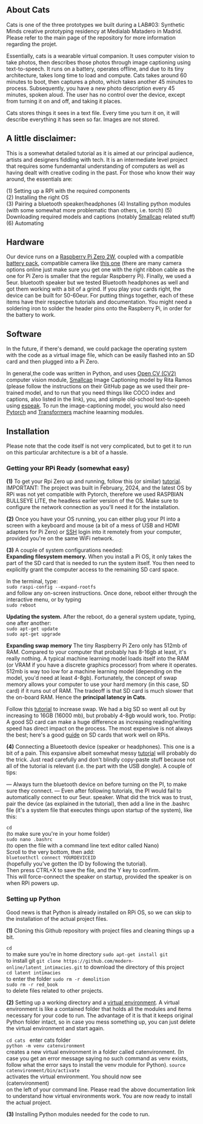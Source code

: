 ## About Cats

Cats is one of the three prototypes we built during a LAB#03: Synthetic Minds creative prototyping residency at Medialab Matadero in Madrid. Please refer to the main page of the repository for more information regarding the projet. 

Essentially, cats is a wearable virtual companion. It uses computer vision to take photos, then describes those photos through image captioning using text-to-speech. It runs on a battery, operates offline, and due to its tiny architecture, takes long time to load and compute. Cats takes around 60 minutes to boot, then captures a photo, which takes another 45 minutes to process. Subsequently, you have a new photo description every 45 minutes, spoken aloud. The user has no control over the device, except from turning it on and off, and taking it places.

Cats stores things it sees in a text file. Every time you turn it on, it will describe everything it has seen so far. Images are not stored. 

## A little disclaimer: 
This is a somewhat detailed tutorial as it is aimed at our principal audience, artists and designers fiddling with tech. It is an intermediate level project that requires some fundemantal understanding of computers as well as having dealt with creative coding in the past. For those who know their way around, the essentials are:

(1) Setting up a RPI with the required components  
(2) Installing the right OS  
(3) Pairing a bluetooth speaker/headphones
(4) Installing python modules (with some somewhat more problematic than others, i.e. torch) 
(5) Downloading required models and captions (notably [Smallcap](https://github.com/RitaRamo/smallcap) related stuff) 
(6) Automating 

## Hardware

Our device runs on a [Raspberry Pi Zero 2W](https://www.raspberrypi.com/products/raspberry-pi-zero-2-w/), coupled with a compatible [battery pack](https://www.pisugar.com/), compatible camera like [this one](https://www.adafruit.com/product/3508) (there are many camera options online just make sure you get one with the right ribbon cable as the one for Pi Zero is smaller that the regular Raspberry Pi). Finally, we used a 5eur. bluetooth speaker but we tested Bluetooth headphones as well and got them working with a bit of a grind. If you play your cards right, the device can be built for 50-60eur. For putting things together, each of these items have their respective tutorials and documentation. You might need a soldering iron to solder the header pins onto the Raspberry Pi, in order for the battery to work. 

## Software

In the future, if there's demand, we could package the operating system with the code as a virtual image file, which can be easily flashed into an SD card and then plugged into a Pi Zero. 

In general,the code was written in Python, and uses [Open CV (CV2)](https://opencv.org/) computer vision module, [Smallcap](https://github.com/RitaRamo/smallcap) Image Captioning model by Rita Ramos (please follow the instructions on their GitHub page as we used their pre-trained model, and to run that you need things like COCO index and captions, also listed in the link), you, and simple old-school text-to-speeh using [espeak](https://espeak.sourceforge.net/). To run the image-captioning model, you would also need [Pytorch](https://pytorch.org/) and [Transformers](https://huggingface.co/docs/transformers/en/index) machine leaarning modules. 

## Installation

Please note that the code itself is not very complicated, but to get it to run on this particular architecture is a bit of a hassle. 

### Getting your RPi Ready (somewhat easy) 

**(1)** To get your Rpi Zero up and running, follow this (or similar) [tutorial](https://howtohifi.com/beginners-guide-to-raspberry-pi-os-installation/). IMPORTANT: The project was built in February, 2024, and the latest OS by RPi was not yet compatible with Pytorch, therefore we used RASPBIAN BULLSEYE LITE, the headless earlier version of the OS. Make sure to configure the network connection as you'll need it for the installation. 

**(2)** Once you have your OS running, you can either plug your PI into a screen with a keyboard and mouse (a bit of a mess of USB and HDMI adapters for Pi Zero) or [SSH](https://www.onlogic.com/company/io-hub/how-to-ssh-into-raspberry-pi/) login into it remotely from your computer, provided you're on the same WiFi network. 

**(3)** A couple of system configurations needed:  
**Expanding filesystem memory.** When you install a Pi OS, it only takes the part of the SD card that is needed to run the system itself. You then need to explicitly grant the computer access to the remaining SD card space. 

In the terminal, type:  
```sudo raspi-config --expand-rootfs```  
and follow any on-screen instructions. Once done, reboot either through the interactive menu, or by typing   
```sudo reboot```  

**Updating the system.** After the reboot, do a general system update, typing, one after another:  
```sudo apt-get update```  
```sudo apt-get upgrade``` 

**Expanding swap memory** The tiny Raspberry Pi Zero only has 512mb of RAM. Compared to your computer that probably has 8-16gb at least, it's really nothing. A typical machine learning model loads itself into the RAM (or VRAM if you have a discrete graphics processor) from where it operates. 512mb is way too low for a machine learning model (depending on the model, you'd need at least 4-8gb). Fortunately, the concept of swap memory allows your computer to use your hard memory (in this case, SD card) if it runs out of RAM. The tradeoff is that SD card is much slower that the on-board RAM. Hence the **principal latency in Cats**.

Follow this [tutorial](https://pimylifeup.com/raspberry-pi-swap-file/) to increase swap. We had a big SD so went all out by increasing to 16GB (16000 mb), but probably 4-8gb would work, too. Protip: A good SD card can make a huge difference as increasing reading/writing speed has direct impact on the process. The most expensive is not always the best; here's a good [guide](https://www.tomshardware.com/best-picks/raspberry-pi-microsd-cards) on SD cards that work well on RPis.

**(4)** Connecting a Blueetooth device (speaker or headphones). This one is a bit of a pain. This expansive albeit somewhat messy [tutorial](https://forums.raspberrypi.com/viewtopic.php?t=235519) will probably do the trick. Just read carefully and don't blindly copy-paste stuff because not all of the tutorial is relevant (i.e. the part with the USB dongle). A couple of tips:

— Always turn the bluetooth device on before turning on the PI, to make sure they connect. 
— Even after following tutorials, the PI would fail to automatically connect to our 5eur. speaker. What did the trick was to trust, pair the device (as explained in the tutorial), then add a line in the .bashrc file (it's a system file that executes things upon startup of the system), like this:

```cd```  
(to make sure you're in your home folder)    
```sudo nano .bashrc```  
(to open the file with a command line text editor called Nano)  
Scroll to the very bottom, then add:  
```bluetoothctl connect YOURDEVICEID```  
(hopefully you've gotten the ID by following the tutorial).  
Then press CTRL+X to save the file, and the Y key to confirm.  
This will force-connect the speaker on startup, provided the speaker is on when RPi powers up. 


### Setting up Python 

Good news is that Python is already installed on RPi OS, so we can skip to the installation of the actual project files. 

**(1)** Cloning this Github repository with project files and cleaning things up a bit. 

```cd```  
to make sure you're in home directory
```sudo apt-get install git```  
to install git
```git clone https://github.com/modern-online/latent_intimacies.git```
to download the directory of this project   
```cd latent intimacies```  
to enter the folder
```sudo rm -r demolition```  
```sudo rm -r red_book```  
to delete files related to other projects. 


**(2)** Setting up a working directory and a [virtual environment](https://docs.python.org/3/library/venv.html). A virtual environment is like a contained folder that holds all the modules and items necessary for your code to run. The advantage of it is that it keeps original Python folder intact, so in case you mess something up, you can just delete the virtual environment and start again. 

```cd cats ``` 
enter cats folder  
```python -m venv catenvironment```  
creates a new virtual environment in a folder called catenvironment. (In case you get an error message saying no such command as venv exists, follow what the error says to install the venv module for Python). 
```source catenvironment/bin/activate```  
activates the virtual environment. You should now see <br>(catenvironment)</br> on the left of your command line. Please read the above documentation link to understand how virtual environments work. You are now ready to install the actual project. 

**(3)** Installing Python modules needed for the code to run.  










